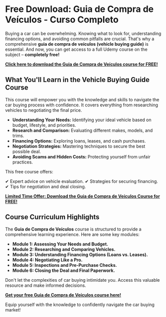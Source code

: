 # Free Download: Guia de Compra de Veículos - Curso Completo

Buying a car can be overwhelming. Knowing what to look for, understanding financing options, and avoiding common pitfalls are crucial. That's why a comprehensive **guia de compra de veículos (vehicle buying guide)** is essential. And now, you can get access to a full Udemy course on the subject – **completely free!**

[**Click here to download the Guia de Compra de Veículos course for FREE!**](https://udemywork.com/guia-de-compra-de-veiculos)

## What You'll Learn in the Vehicle Buying Guide Course

This course will empower you with the knowledge and skills to navigate the car buying process with confidence. It covers everything from researching vehicles to negotiating the final price.

*   **Understanding Your Needs:** Identifying your ideal vehicle based on budget, lifestyle, and priorities.
*   **Research and Comparison:** Evaluating different makes, models, and trims.
*   **Financing Options:** Exploring loans, leases, and cash purchases.
*   **Negotiation Strategies:** Mastering techniques to secure the best possible deal.
*   **Avoiding Scams and Hidden Costs:** Protecting yourself from unfair practices.

This free course offers:

✔ Expert advice on vehicle evaluation.
✔ Strategies for securing financing.
✔ Tips for negotiation and deal closing.

[**Limited Time Offer: Download the Guia de Compra de Veículos Course for FREE!**](https://udemywork.com/guia-de-compra-de-veiculos)

## Course Curriculum Highlights

The **Guia de Compra de Veículos** course is structured to provide a comprehensive learning experience. Here are some key modules:

*   **Module 1: Assessing Your Needs and Budget.**
*   **Module 2: Researching and Comparing Vehicles.**
*   **Module 3: Understanding Financing Options (Loans vs. Leases).**
*   **Module 4: Negotiating Like a Pro.**
*   **Module 5: Inspections and Pre-Purchase Checks.**
*   **Module 6: Closing the Deal and Final Paperwork.**

Don't let the complexities of car buying intimidate you. Access this valuable resource and make informed decisions.

[**Get your free Guia de Compra de Veículos course here!**](https://udemywork.com/guia-de-compra-de-veiculos)

Equip yourself with the knowledge to confidently navigate the car buying market!
